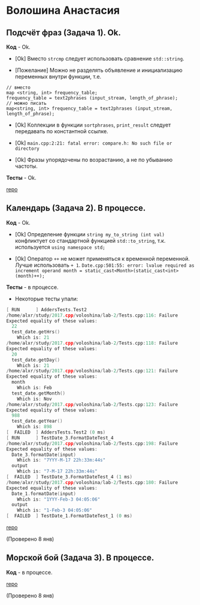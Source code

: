 # Волошина Анастасия

## Подсчёт фраз (Задача 1). Ok.

**Код** - Ok.

- [Ok] Вместо `strcmp` следует использовать сравнение `std::string`.

- [Пожелание] Можно не разделять объявление и инициализацию переменных внутри функции, т.е.
```
// вместо
map <string, int> frequency_table;
frequency_table = text2phrases (input_stream, length_of_phrase);
// можно писать 
map<string, int> frequency_table = text2phrases (input_stream, length_of_phrase);
```

- [Ok] Коллекции в функции `sortphrases`, `print_result` следует передавать по константной ссылке.

- [Ok] `main.cpp:2:21: fatal error: compare.h: No such file or directory`

- [Ok] Фразы упорядочены по возрастанию, а не по убыванию частоты.

**Тесты** - Ok.

[repo](https://bitbucket.org/voloshina_oop/c-labs/overview)

## Календарь (Задача 2). В процессе.

**Код** - Ok.

- [Ok] Определение функции `string my_to_string (int val)` конфликтует со стандартной функцией `std::to_string`, т.к. используется `using namespace std;`

- [Ok] Оператор `++` не может применяться к временной переменной. Лучше использовать `+ 1`.
`Date.cpp:501:55: error: lvalue required as increment operand
     month = static_cast<Month>(static_cast<int>(month)++);`

**Тесты** - в процессе.

- Некоторые тесты упали:

```C++
[ RUN      ] AddersTests.Test2
/home/alxr/study/2017.cpp/voloshina/lab-2/Tests.cpp:116: Failure
Expected equality of these values:
  22
  test_date.getHrs()
    Which is: 21
/home/alxr/study/2017.cpp/voloshina/lab-2/Tests.cpp:118: Failure
Expected equality of these values:
  20
  test_date.getDay()
    Which is: 21
/home/alxr/study/2017.cpp/voloshina/lab-2/Tests.cpp:121: Failure
Expected equality of these values:
  month
    Which is: Feb
  test_date.getMonth()
    Which is: Nov
/home/alxr/study/2017.cpp/voloshina/lab-2/Tests.cpp:123: Failure
Expected equality of these values:
  988
  test_date.getYear()
    Which is: 898
[  FAILED  ] AddersTests.Test2 (0 ms)
[ RUN      ] TestDate_3.FormatDateTest_4
/home/alxr/study/2017.cpp/voloshina/lab-2/Tests.cpp:198: Failure
Expected equality of these values:
  Date_3.formatDate(input)
    Which is: "7YYY-M-17 22h:33m:44s"  
  output
    Which is: "7-M-17 22h:33m:44s"
[  FAILED  ] TestDate_3.FormatDateTest_4 (1 ms)
/home/alxr/study/2017.cpp/voloshina/lab-2/Tests.cpp:180: Failure
Expected equality of these values:
  Date_1.formatDate(input)
    Which is: "1YYY-Feb-3 04:05:06"
  output
    Which is: "1-Feb-3 04:05:06"
[  FAILED  ] TestDate_1.FormatDateTest_1 (0 ms)
```

[repo](https://bitbucket.org/voloshina_oop/lab-2/overview)

(Проверено 8 янв)

## Морской бой (Задача 3). В процессе.

**Код** - в процессе.

[repo](https://bitbucket.org/voloshina_oop/lab-3/overview)

(Проверено 8 янв)
